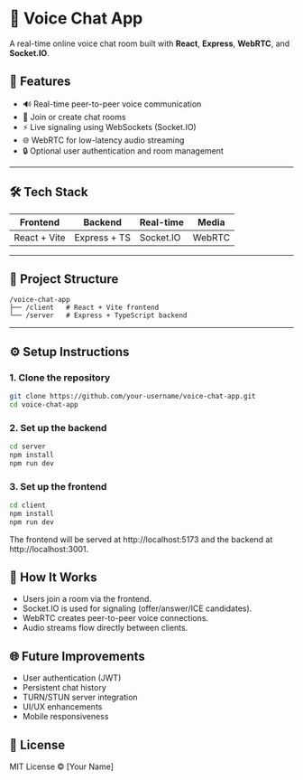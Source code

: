 # 🎤 Voice Chat App

A real-time online voice chat room built with **React**, **Express**, **WebRTC**, and **Socket.IO**.

## 🚀 Features

- 🔊 Real-time peer-to-peer voice communication
- 👥 Join or create chat rooms
- ⚡ Live signaling using WebSockets (Socket.IO)
- 🌐 WebRTC for low-latency audio streaming
- 🔒 Optional user authentication and room management

---

## 🛠️ Tech Stack

| Frontend     | Backend       | Real-time     | Media      |
|--------------|---------------|---------------|------------|
| React + Vite | Express + TS  | Socket.IO     | WebRTC     |

---

## 📁 Project Structure

```
/voice-chat-app
├── /client   # React + Vite frontend
└── /server   # Express + TypeScript backend
```

---

## ⚙️ Setup Instructions

### 1. Clone the repository

```bash
git clone https://github.com/your-username/voice-chat-app.git
cd voice-chat-app
```

### 2. Set up the backend

```bash
cd server
npm install
npm run dev
```

### 3. Set up the frontend

```bash
cd client
npm install
npm run dev
```

The frontend will be served at http://localhost:5173 and the backend at http://localhost:3001.

## 🧠 How It Works

- Users join a room via the frontend.
- Socket.IO is used for signaling (offer/answer/ICE candidates).
- WebRTC creates peer-to-peer voice connections.
- Audio streams flow directly between clients.

## 🌐 Future Improvements

- User authentication (JWT)
- Persistent chat history
- TURN/STUN server integration
- UI/UX enhancements
- Mobile responsiveness

## 📄 License

MIT License © [Your Name]